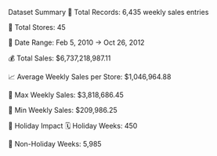 Dataset Summary
🧾 Total Records: 6,435 weekly sales entries

🏬 Total Stores: 45

📅 Date Range: Feb 5, 2010 → Oct 26, 2012

💰 Total Sales: $6,737,218,987.11

📈 Average Weekly Sales per Store: $1,046,964.88

🔼 Max Weekly Sales: $3,818,686.45

🔽 Min Weekly Sales: $209,986.25

🎉 Holiday Impact
🗓 Holiday Weeks: 450

📆 Non-Holiday Weeks: 5,985
